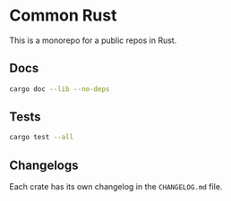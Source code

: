# Common Rust

This is a monorepo for a public repos in Rust.

## Docs

```zsh
cargo doc --lib --no-deps
```

## Tests

```zsh
cargo test --all
```

## Changelogs

Each crate has its own changelog in the `CHANGELOG.md` file.
